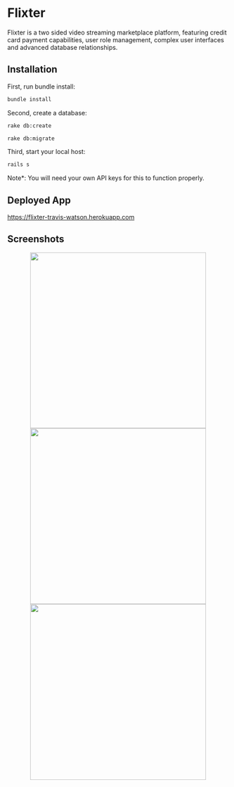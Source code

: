# Flixter

Flixter is a two sided video streaming marketplace platform, featuring credit card payment capabilities, user role management, complex user interfaces and advanced database relationships.

## Installation

First, run bundle install:

```bash
bundle install
```

Second, create a database:

```bash
rake db:create
```
```bash
rake db:migrate
```

Third, start your local host:

```bash
rails s
```

Note*: You will need your own API keys for this to function properly.

## Deployed App

https://flixter-travis-watson.herokuapp.com

## Screenshots

<div align="center">
    <img src="https://i.postimg.cc/XNCZ3wqr/flixter1.png" width="400px"</img>
    <img src="https://i.postimg.cc/MHVXD8N7/flixter2.png" width="400px"</img> 
    <img src="https://i.postimg.cc/Jn9GZh67/flixter3.png" width="400px"</img> 
</div>
